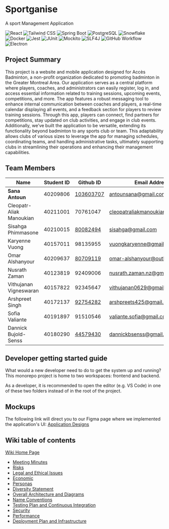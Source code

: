 # Sportganise
A sport Management Application <br>

![React](https://img.shields.io/badge/React-61DAFB?style=for-the-badge&logo=react&logoColor=white) 
![Tailwind CSS](https://img.shields.io/badge/Tailwind_CSS-06B6D4?style=for-the-badge&logo=tailwindcss&logoColor=white)
![Spring Boot](https://img.shields.io/badge/Spring_Boot-6DB33F?style=for-the-badge&logo=springboot&logoColor=white)
![PostgreSQL](https://img.shields.io/badge/PostgreSQL-336791?style=for-the-badge&logo=postgresql&logoColor=white)
![Snowflake](https://img.shields.io/badge/Snowflake-29B5E8?style=for-the-badge&logo=snowflake&logoColor=white)
![Docker](https://img.shields.io/badge/Docker-2496ED?style=for-the-badge&logo=docker&logoColor=white)
![Jest](https://img.shields.io/badge/Jest-C21325?style=for-the-badge&logo=jest&logoColor=white)
![JUnit](https://img.shields.io/badge/JUnit-25A162?style=for-the-badge&logo=junit5&logoColor=white)
![Mockito](https://img.shields.io/badge/Mockito-4EA94B?style=for-the-badge&logo=mockito&logoColor=white)
![SLF4J](https://img.shields.io/badge/SLF4J-FF9900?style=for-the-badge&logo=slf4j&logoColor=white)
![GitHub Workflow](https://img.shields.io/badge/GitHub_Workflow-2088FF?style=for-the-badge&logo=githubactions&logoColor=white)
![Electron](https://img.shields.io/badge/Electron-47848F?style=for-the-badge&logo=electron&logoColor=white)

## Project Summary
This project is a website and mobile application designed for Accès Badminton, a non-profit organization dedicated to promoting badminton in the Greater Montreal Area. Our application serves as a central platform where players, coaches, and administrators can easily register, log in, and access essential information related to training sessions, upcoming events, competitions, and more. The app features a robust messaging tool to enhance internal communication between coaches and players, a real-time calendar displaying all events, and a feedback section for players to review training sessions. Through this app, players can connect, find partners for competitions, stay updated on club activities, and engage in club events. Additionally, we’ve built the application to be versatile, extending its functionality beyond badminton to any sports club or team. This adaptability allows clubs of various sizes to leverage the app for managing schedules, coordinating teams, and handling administrative tasks, ultimately supporting clubs in streamlining their operations and enhancing their management capabilities.

## Team Members
| Name           | Student ID     | Github ID      | Email Address  |
|----------------|----------------|----------------|----------------|
| **Sana Antoun**| 40209806       | [103603707](https://github.com/Sisahga/Sportganise/commits?author=sanaantoun)      | antounsana@gmail.com |
| Cleopatr-Aliak Manoukian  | 40211001  | 70761047  | cleopatraliakmanoukian@gmail.com |
| Sisahga Phimmasone  |40210015  | [80082494](https://github.com/Sisahga/Sportganise/commits?author=Sisahga)  | sisahga@gmail.com  |
| Karyenne Vuong  | 40157011 | 98135955  | vuongkaryenne@gmail.com  |
| Omar Alshanyour  | 40209637  | [80709119](https://github.com/Sisahga/Sportganise/commits?author=HelloMeFriend)  | omar-alshanyour@outlook.com  |
| Nusrath Zaman  | 40123819| 92409006  | nusrath.zaman.nz@gmail.com  |
| Vithujanan Vigneswaran  | 40157822  | 92345647  | vithujanan0629@gmail.com |
| Arshpreet Singh    | 40172137  | [92754282](https://github.com/Sisahga/Sportganise/commits?author=Ashx11)  | arshpreets425@gmail.com  |
| Sofia Valiante  | 40191897  | 91510546  | valiante.sofia@gmail.com  |
| Dannick Bujold-Senss  | 40180290 | [44579430](https://github.com/Sisahga/Sportganise/commits?author=Bsenss6) | dannickbsenss@gmail.com |

## Developer getting started guide
What would a new developer need to do to get the system up and running?
This monorepo project is home to two workspaces: frontend and backend.

As a developer, it is recommended to open the editor (e.g. VS Code) in one of these
two folders instead of in the root of the project.

## Mockups
The following link will direct you to our Figma page where we implemented the application's UI: [Application Designs](https://www.figma.com/design/8G8sA8UWmxEWocw2baWh3q/Welcome-page?node-id=1-4&t=52E00lTSscxSFA7g-1)

## Wiki table of contents
[Wiki Home Page](https://github.com/Sisahga/Sportganise/wiki)
* [Meeting Minutes](https://github.com/Sisahga/Sportganise/wiki/Meeting-Minutes)
* [Risks](https://github.com/Sisahga/Sportganise/wiki/Risks)
* [Legal and Ethical Issues](https://github.com/Sisahga/Sportganise/wiki/Legal-and-Ethical-Issues)
* [Economic](https://github.com/Sisahga/Sportganise/wiki/Economic)
* [Personas](https://github.com/Sisahga/Sportganise/wiki/Personas)
* [Diversity Statement](https://github.com/Sisahga/Sportganise/wiki/Diversity-Statement)
* [Overall Architecture and Diagrams](https://github.com/Sisahga/Sportganise/wiki/Overall-Architecture-and-Diagrams#database-schema-)
* [Name Conventions](https://github.com/Sisahga/Sportganise/wiki/Name-Conventions)
* [Testing Plan and Continuous Integration](https://github.com/Sisahga/Sportganise/wiki/Testing-Plan-and-Continuous-Integration)
* [Security](https://github.com/Sisahga/Sportganise/wiki/Security)
* [Performance](https://github.com/Sisahga/Sportganise/wiki/Performance)
* [Deployment Plan and Infrastructure](https://github.com/Sisahga/Sportganise/wiki/Deployment-Plan-and-Infrastructure)
